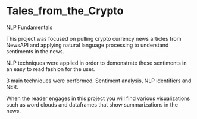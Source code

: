 # Tales_from_the_Crypto
NLP Fundamentals

This project was focused on pulling crypto currency news articles from NewsAPI and applying natural language processing to understand sentiments in the news.

NLP techniques were applied in order to demonstrate these sentiments in an easy to read fashion for the user.

3 main techniques were performed.  Sentiment analysis, NLP identifiers and NER.

When the reader engages in this project you will find various visualizations such as word clouds and dataframes that show summarizations in the news.

